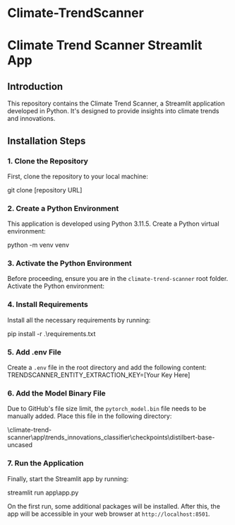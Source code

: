 # Climate-TrendScanner

# Climate Trend Scanner Streamlit App

## Introduction
This repository contains the Climate Trend Scanner, a Streamlit application developed in Python. It's designed to provide insights into climate trends and innovations.

## Installation Steps

### 1. Clone the Repository
First, clone the repository to your local machine:

git clone [repository URL]


### 2. Create a Python Environment
This application is developed using Python 3.11.5. Create a Python virtual environment:

python -m venv venv


### 3. Activate the Python Environment
Before proceeding, ensure you are in the `climate-trend-scanner` root folder. Activate the Python environment:


### 4. Install Requirements
Install all the necessary requirements by running:

pip install -r .\requirements.txt


### 5. Add .env File
Create a `.env` file in the root directory and add the following content:
TRENDSCANNER_ENTITY_EXTRACTION_KEY=[Your Key Here]



### 6. Add the Model Binary File
Due to GitHub's file size limit, the `pytorch_model.bin` file needs to be manually added. Place this file in the following directory:

\climate-trend-scanner\app\trends_innovations_classifier\checkpoints\distilbert-base-uncased


### 7. Run the Application
Finally, start the Streamlit app by running:

streamlit run app\app.py


On the first run, some additional packages will be installed. After this, the app will be accessible in your web browser at `http://localhost:8501`.

